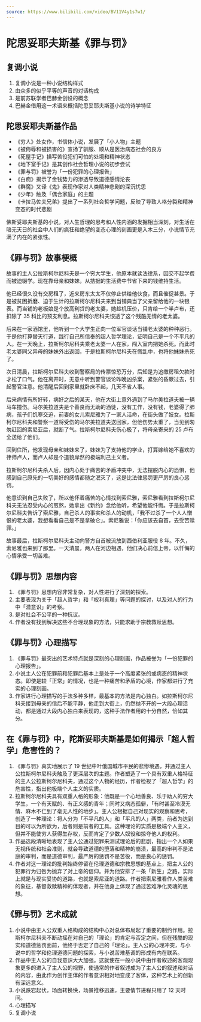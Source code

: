 ```yaml
---
source: https://www.bilibili.com/video/BV11V4y1s7w1/
---
```


# 陀思妥耶夫斯基《罪与罚》

## 复调小说

1. 复调小说是一种小说结构样式
2. 由众多的似乎平等的声音的对话构成
3. 是前苏联学者巴赫金创设的概念
4. 巴赫金借用这一术语来概括陀思妥耶夫斯基小说的诗学特征

## 陀思妥耶夫斯基作品

- 《穷人》处女作，书信体小说，发展了「小人物」主题
- 《被侮辱和被损害的》宣扬了驯服、顺从是医治病态社会的良方
- 《死屋手记》描写苦役犯们可怕的处境和精神状态
- 《地下室手记》是其创作社会哲理小说的初步尝试
- 《罪与罚》被誉为「一份犯罪的心理报告」
- 《白痴》揭示了金钱势力的渗透导致道德感情沦丧
- 《群魔》又译《鬼》表现作家对人类精神悲剧的深沉忧思
- 《少年》触及「偶合家庭」的主题
- 《卡拉马佐夫兄弟》提出了一系列社会哲学问题，反映了导致人格分裂和精神变态的时代悲剧

佛斯妥耶夫斯基的小说，对人生哲理的思考和人性内涵的发掘相当深刻，对生活在暗无天日的社会中人们的疯狂和绝望的变态心理的刻画更是入木三分，小说情节充满了内在的紧张性。

## 《罪与罚》故事梗概

故事的主人公拉斯柯尔尼科夫是一个穷大学生，他原本就读法律系，因交不起学费而被迫辍学。现在靠母亲和妹妹，从拮据的生活费中节省下来的钱维持生活。

他已经很久没有交房租了，近来房东太太不仅停止供给他伙食，而且催促甚景。于是被贫困折磨、迫于生计的拉斯柯尔尼科夫来到当铺典当了父亲留给他的一块银表。而当铺的老板娘是个放高利贷的老太婆，她趁机压价，只肯给一个半卢布，还扣除了 35 科比的预支利息。拉斯柯尔尼科夫恨透了这个残酷无情的老太婆。

后来在一家酒馆里，他听到一个大学生正向一位军官谈话当铺老太婆的种种恶行。于是他打算替天行道，践行自己所信奉的超人哲学理论，证明自己是一个不平凡的人。在一天晚上，拉斯柯尔尼科夫乘老太婆一人在家，闯入室内把她杀死。而此时老太婆同父异母的妹妹外出返回，于是拉斯柯尔尼科夫在慌乱中，也将他妹妹杀死了。

次日清晨，拉斯柯尔尼科夫收到警察局的传票惊恐万分，后知是为追缴房租欠款时才松了口气。他在离开时，无意中听到警官谈论昨晚凶杀案，紧张的昏厥过去，引起警官注意。他清醒后回到家里就卧床不起，几天不省人事。

后来病情有所好转，病好之后的某天，他在大街上意外遇到了马尔美拉道夫被一辆马车撞伤。马尔美拉道夫是个善良而无助的酒徒，没有工作，没有钱，老婆得了肺病，孩子们饥寒交迫，前妻的女儿索尼雅为了一家人活命，在街头做了妓女。拉斯柯尔尼科夫和警察一道将受伤的马尔美拉道夫送回家，但他伤势太重了，当见到匆匆赶回的索尼亚后，就断了气。拉斯柯尔尼科夫伤心极了，将母亲寄来的 25 卢布全送给了他们。

回到住所，他发现母亲和妹妹来了，妹妹为了支持他的学业，打算嫁给她不喜欢的律师卢人，而卢人却是个道貌岸然的极端利己主义者。

拉斯柯尔尼科夫杀人后，因内心处于痛苦的矛盾冲突中，无法摆脱内心的恐惧，他感到自己原先的一切美好的感情都随之泯灭了，这是比法律惩罚更严厉的良心惩罚。

他意识到自己失败了，所以他怀着痛苦的心情找到索尼雅，索尼雅看到拉斯柯尔尼科夫无法忍受内心的煎熬，她拿出《新约》念给他听，希望他能忏悔。于是拉斯柯尔尼科夫告诉了索尼雅，自己杀人的事实和杀人的动机，「我不过杀了一个人人憎恨的老太婆，我想看看自己是不是拿破仑」。索尼雅说：「你应该去自首，去受苦赎罪。」

故事最后，拉斯柯尔尼科夫主动向警方自首被流放到西伯利亚服役 8 年。不久，索尼雅也来到了那里。一天清晨，两人在河边相遇，他们决心前信上帝，以忏悔的心情承受一切苦难。

## 《罪与罚》思想内容

1. 《罪与罚》思想内容非常复杂，对人性进行了深刻的探索。
2. 主要表现为关于「超人哲学」和「权利真理」等问题的探讨，以及对人的行为中「潜意识」的考察。
3. 是对社会不公平的一种抗议。
4. 作者没有找到解决这些不合理现象的方法，只能求助于宗教救赎思想。

## 《罪与罚》心理描写

1. 《罪与罚》最突出的艺术特点就是深刻的心理刻画，作品被誉为「一份犯罪的心理报告」。
2. 小说主人公在犯罪前和犯罪后基本上是处于一个高度紧张的或病态的精神状态。即使是较「正常」的情况，也是一种痛苦和矛盾的心境，作家都进行了充实的心理刻画。
3. 作家进行心理描写的手法多种多样，最基本的方法是内心独白。如拉斯柯尔尼科夫接到母亲的信后不能平静，他走到大街上，仍然抛不开的一大段心理活动，都是通过大段内心独白来表现的，这种手法作者用的十分自然，恰如其分。

## 在《罪与罚》中，陀斯妥耶夫斯基是如何揭示「超人哲学」危害性的？

1. 《罪与罚》真实地展示了 19 世纪中叶俄国城市平民的悲惨境遇，并通过主人公拉斯柯尔尼科夫触及了更深层次的主题。作者塑造了一个具有双重人格特征的主人公拉斯柯尔尼科夫，通过这个人物的经历，作者检视了「超人哲学」的危害性，指出他极端个人主义的实质。
2. 拉斯柯尔尼科夫具有双重人格的形象：他既是一个心地善良、乐于助人的穷大学生，一个有天赋的、有正义感的青年；同时又病态孤僻，「有时甚至冷漠无情、麻木不仁到了毫无人性的地步」。主人公根据自己对现实的观察和思考，创造了一种理论：将人分为「不平凡的人」和「平凡的人」两类，前者为达到目的可以为所欲为，后者则是前者的工具。这种理论的实质是极端个人主义，但并不能使穷人获得生存权，反而肯定了少数人奴役和掠夺他人的权利。
3. 作品选段清晰地表现了主人公通过犯罪来测试理论后的悲剧，指出一个人如果无视传统和社会准则，就会导致道德的堕落和精神的崩溃，最高的审判不是法庭的审判，而是道德审判，最严厉的惩罚不是苦役，而是良心的惩罚。
4. 作者对这一理论的批判始终停留在伦理道德和宗教思想的基点上，把主人公的犯罪行为归咎为抛弃了对上帝的信仰。并为他安排了一条「新生」之路，实际上就是与现实妥协的道路，也就是索尼亚的道路。作者把索尼雅看作人类苦难的象征，基督救赎精神的体现者，并在他身上体现了通过苦难净化灵魂的思想。

## 《罪与罚》艺术成就

1. 小说中由主人公双重人格构成的结构中心对总体布局起了重要的制约作用。拉斯柯尔尼科夫不断动摇在对自己的「理论」的肯定与否定之间，但在残酷的现实和道德惩罚面前，他终于否定了自己的「理论」。主人公的心理冲突，与小说中的哲学和伦理道德问题的探索，与小说苦难基调的形成有内在联系。
2. 作品中主人公的自我意识大大加强。这就使在一般小说中由作者叙述的客观现象更多的进入了主人公的视野，使通常的作者叙述成为了主人公的叙述和对话的内容，由此作为创作主体的作者意识相对地变成了客体，这种艺术上的创新有深远意义。
3. 小说跌宕起伏，场面转换快，场景推移迅速，主要情节进程只用了 12 天时间。
4. 心理描写
5. 复调小说

